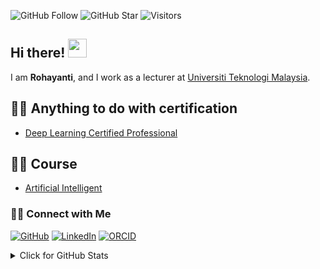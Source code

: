![GitHub Follow](https://img.shields.io/github/followers/rohayanti.svg?style=social&label=Follow)
![GitHub Star](https://img.shields.io/github/stars/rohayanti?affiliations=OWNER%2CCOLLABORATOR&style=social&label=Star)
![Visitors](https://api.visitorbadge.io/api/visitors?path=https%3A%2F%2Fgithub.com%2Frohayanti&labelColor=%23d9e3f0&countColor=%23697689&style=flat)


## Hi there! <img src="https://raw.githubusercontent.com/rohayanti/rohayanti/master/img/wave.gif" width="30">

I am  __Rohayanti__, and I work as a lecturer at [Universiti Teknologi Malaysia](https://www.utm.my).


## 👨‍💻 Anything to do with certification
- [Deep Learning Certified Professional](https://github.com/rohayanti/Deep-Leaning-Certified-Professional)


## 👨‍💻 Course
- [Artificial Intelligent](https://github.com/rohayanti/Artificial-Intelligent)


### 🙌🏻 Connect with Me
<p align="left">
    <a href="https://github.com/rohayanti" target="_blank"><img alt="GitHub" src="https://img.shields.io/badge/@rohayanti-181717?style=flat-square&logo=GitHub&logoColor=white"></a>
    <a href="https://www.linkedin.com/in/rohayanti" target="_blank"><img alt="LinkedIn" src="https://img.shields.io/badge/-rohayanti-blue?style=flat-square&logo=Linkedin&logoColor=white&link=https://www.linkedin.com/in/rohayanti/"></a>
    <a href="https://orcid.org/0000-0003-4261-1873" target="_blank"><img alt="ORCID" src="https://img.shields.io/badge/-ORCID-A6CE39?style=flat-square&logo=ORCID&logoColor=white"></a>
</p>
  

<details>
<summary>Click for GitHub Stats</summary>
<p align="left">
    <img alt = "GitHub Stats" src="https://github-readme-stats.vercel.app/api?username=rohayanti&show_icons=true&hide=issues&icon_color=000000&hide_border=true&title_color=5391FE&text_color=555">
    <br>
    <img alt = "Top Language" src="https://github-readme-stats.vercel.app/api/top-langs/?username=rohayanti&hide=html,&hide_border=true&title_color=5391FE&text_color=555"
</p>
  
  ![Follower Badge](https://img.shields.io/github/followers/rohayanti)
  ![](https://hit.yhype.me/github/profile?user_id=81284918)
 
</details>
